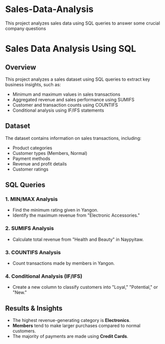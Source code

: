 # Sales-Data-Analysis
This project analyzes sales data using SQL queries to answer some crucial company questions
# Sales Data Analysis Using SQL

## Overview
This project analyzes a sales dataset using SQL queries to extract key business insights, such as:
- Minimum and maximum values in sales transactions
- Aggregated revenue and sales performance using SUMIFS
- Customer and transaction counts using COUNTIFS
- Conditional analysis using IF/IFS statements

## Dataset
The dataset contains information on sales transactions, including:
- Product categories
- Customer types (Members, Normal)
- Payment methods
- Revenue and profit details
- Customer ratings

## SQL Queries
### 1. **MIN/MAX Analysis**
- Find the minimum rating given in Yangon.
- Identify the maximum revenue from "Electronic Accessories."

### 2. **SUMIFS Analysis**
- Calculate total revenue from "Health and Beauty" in Naypyitaw.

### 3. **COUNTIFS Analysis**
- Count transactions made by members in Yangon.

### 4. **Conditional Analysis (IF/IFS)**
- Create a new column to classify customers into "Loyal," "Potential," or "New."

## Results & Insights
- The highest revenue-generating category is **Electronics**.
- **Members** tend to make larger purchases compared to normal customers.
- The majority of payments are made using **Credit Cards**.
